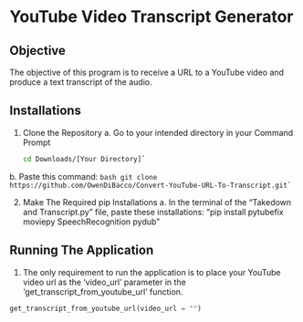 # YouTube Video Transcript Generator

## Objective
The objective of this program is to receive a URL to a YouTube video and produce a text transcript of the audio.

## Installations
1. Clone the Repository
  a. Go to your intended directory in your Command Prompt
    ```bash
    cd Downloads/[Your Directory]`
    ```
    
  b. Paste this command:
     ```bash
     git clone https://github.com/OwenDiBacco/Convert-YouTube-URL-To-Transcript.git`
     ```
     
2. Make The Required pip Installations
   a. In the terminal of the “Takedown and Transcript.py” file, paste these installations: “pip install pytubefix moviepy SpeechRecognition pydub”

## Running The Application

1. The only requirement to run the application is to place your YouTube video url as the ‘video_url’ parameter in the ‘get_transcript_from_youtube_url’ function.
```py
get_transcript_from_youtube_url(video_url = "")
```

  
